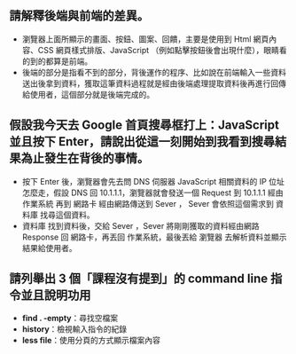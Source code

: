 ## 請解釋後端與前端的差異。

- 瀏覽器上面所顯示的畫面、按鈕、圖案、回饋，主要是使用到 Html 網頁內容、CSS 網頁樣式排版、JavaScript （例如點擊按鈕後會出現什麼），眼睛看的到的都算是前端。
- 後端的部分是指看不到的部分，背後運作的程序、比如說在前端輸入一些資料送出後拿到資料，獲取這筆資料過程就是經由後端處理提取資料後再進行回傳給使用者，這個部分就是後端完成的。

## 假設我今天去 Google 首頁搜尋框打上：JavaScript 並且按下 Enter，請說出從這一刻開始到我看到搜尋結果為止發生在背後的事情。

- 按下 Enter 後，瀏覽器會先去問 DNS 伺服器 JavaScript 相關資料的 IP 位址怎麼走，假設 DNS 回 10.1.1.1，瀏覽器就會發送一個 Request 到 10.1.1.1 經由 作業系統 再到 網路卡 經由網路傳送到 Sever ， Sever 會依照這個需求到 資料庫 找尋這個資料。
- 資料庫 找到資料後，交給 Sever ，Sever 將剛剛獲取的資料經由網路 Response 回 網路卡，再丟回 作業系統，最後丟給 瀏覽器 去解析資料並顯示結果給使用者。

## 請列舉出 3 個「課程沒有提到」的 command line 指令並且說明功用

- **find . -empty**：尋找空檔案
- **history**：檢視輸入指令的紀錄
- **less file**：使用分頁的方式顯示檔案內容
